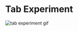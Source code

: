 # Tab Experiment


![tab experiment gif](https://user-images.githubusercontent.com/46137894/55881466-723e9d80-5bc2-11e9-95b7-77c779219d3f.gif)

